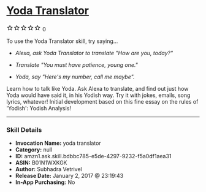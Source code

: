 # [Yoda Translator](http://alexa.amazon.com/#skills/amzn1.ask.skill.bdbbc785-e5de-4297-9232-f5a0df1aea31)
![0 stars](../../images/ic_star_border_black_18dp_1x.png)![0 stars](../../images/ic_star_border_black_18dp_1x.png)![0 stars](../../images/ic_star_border_black_18dp_1x.png)![0 stars](../../images/ic_star_border_black_18dp_1x.png)![0 stars](../../images/ic_star_border_black_18dp_1x.png) 0

To use the Yoda Translator skill, try saying...

* *Alexa, ask Yoda Translator to translate "How are you, today?"*

* *Translate "You must have patience, young one."*

* *Yoda, say "Here's my number, call me maybe".*

Learn how to talk like Yoda. Ask Alexa to translate, and find out just how Yoda would have said it, in his Yodish way.  Try it with jokes, emails, song lyrics, whatever!  Initial development based on this fine essay on the rules of 'Yodish': Yodish Analysis!

***

### Skill Details

* **Invocation Name:** yoda translator
* **Category:** null
* **ID:** amzn1.ask.skill.bdbbc785-e5de-4297-9232-f5a0df1aea31
* **ASIN:** B01N1WXKGK
* **Author:** Subhadra Vetrivel
* **Release Date:** January 2, 2017 @ 23:19:43
* **In-App Purchasing:** No

